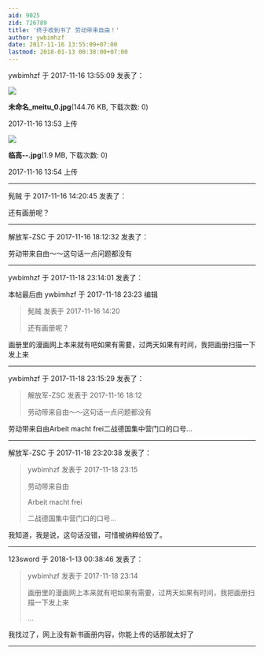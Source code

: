 ```yaml
---
aid: 9025
zid: 726789
title: '终于收到书了 劳动带来自由！'
author: ywbimhzf
date: 2017-11-16 13:55:09+07:00
lastmod: 2018-01-13 00:38:00+07:00
---
```


ywbimhzf 于 2017-11-16 13:55:09 发表了：

![](https://cdn.jsdelivr.net/gh/lzjluzijie/beichao@main/img/135321uij4tuyb5miboojl.jpg)



**未命名\_meitu\_0.jpg**(144.76 KB, 下载次数: 0)



2017-11-16 13:53 上传



![](https://cdn.jsdelivr.net/gh/lzjluzijie/beichao@main/img/135448ttvu4vuuu0gpvvoo.jpg)



**临高--.jpg**(1.9 MB, 下载次数: 0)



2017-11-16 13:54 上传

---------

髡贼 于 2017-11-16 14:20:45 发表了：

还有画册呢？

---------

解放军-ZSC 于 2017-11-16 18:12:32 发表了：

劳动带来自由～～这句话一点问题都没有

---------

ywbimhzf 于 2017-11-18 23:14:01 发表了：

本帖最后由 ywbimhzf 于 2017-11-18 23:23 编辑 


> 
> 髡贼 发表于 2017-11-16 14:20
> 
> 还有画册呢？



画册里的漫画网上本来就有吧如果有需要，过两天如果有时间，我把画册扫描一下发上来

---------

ywbimhzf 于 2017-11-18 23:15:29 发表了：

> 解放军-ZSC 发表于 2017-11-16 18:12
> 
> 劳动带来自由～～这句话一点问题都没有



劳动带来自由Arbeit macht frei二战德国集中营门口的口号...

---------

解放军-ZSC 于 2017-11-18 23:20:38 发表了：

> ywbimhzf 发表于 2017-11-18 23:15
> 
> 劳动带来自由
> 
> Arbeit macht frei
> 
> 二战德国集中营门口的口号...



我知道，我是说，这句话没错，可惜被纳粹给毁了。

---------

123sword 于 2018-1-13 00:38:46 发表了：

> ywbimhzf 发表于 2017-11-18 23:14
> 
> 画册里的漫画网上本来就有吧如果有需要，过两天如果有时间，我把画册扫描一下发上来
> 
> ...



我找过了，网上没有新书画册内容，你能上传的话那就太好了

---------

